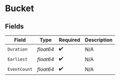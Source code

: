 # Bucket


## Fields

| Field              | Type               | Required           | Description        |
| ------------------ | ------------------ | ------------------ | ------------------ |
| `Duration`         | *float64*          | :heavy_check_mark: | N/A                |
| `Earliest`         | *float64*          | :heavy_check_mark: | N/A                |
| `EventCount`       | *float64*          | :heavy_check_mark: | N/A                |